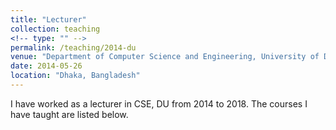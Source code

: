 ```yaml
---
title: "Lecturer"
collection: teaching
<!-- type: "" -->
permalink: /teaching/2014-du
venue: "Department of Computer Science and Engineering, University of Dhaka"
date: 2014-05-26
location: "Dhaka, Bangladesh"
---
```


I have worked as a lecturer in CSE, DU from 2014 to 2018. The courses I have taught are listed below. 
